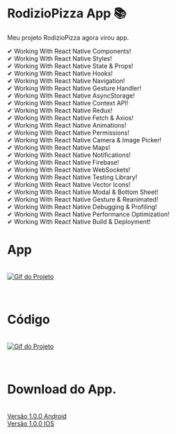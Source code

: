 # RodizioPizza App 📚
 Meu projeto RodizioPizza agora virou app.

✔ Working With React Native Components! <br>
✔ Working With React Native Styles! <br>
✔ Working With React Native State & Props! <br>
✔ Working With React Native Hooks! <br>
✔ Working With React Native Navigation! <br>
✔ Working With React Native Gesture Handler! <br>
✔ Working With React Native AsyncStorage! <br>
✔ Working With React Native Context API! <br>
✔ Working With React Native Redux! <br>
✔ Working With React Native Fetch & Axios! <br>
✔ Working With React Native Animations! <br>
✔ Working With React Native Permissions! <br>
✔ Working With React Native Camera & Image Picker! <br>
✔ Working With React Native Maps! <br>
✔ Working With React Native Notifications! <br>
✔ Working With React Native Firebase! <br>
✔ Working With React Native WebSockets! <br>
✔ Working With React Native Testing Library! <br>
✔ Working With React Native Vector Icons! <br>
✔ Working With React Native Modal & Bottom Sheet! <br>
✔ Working With React Native Gesture & Reanimated! <br>
✔ Working With React Native Debugging & Profiling! <br>
✔ Working With React Native Performance Optimization! <br>
✔ Working With React Native Build & Deployment! <br>


<div>

  <h1> App </h1>
  <br/>

  <a href="https://github.com/SyLu4N/learn-react-native/tree/main/imhere">
   <img src="/imhere/demos/imhere_gif.gif" alt="Gif do Projeto" />
  </a>
</div>
<br/>
<br/>

<div>

  <h1> Código </h1>
  <br/>

  <a href="https://github.com/SyLu4N/learn-react-native/tree/main/imhere">
   <img src="/imhere/demos/imhere_gif.gif" alt="Gif do Projeto" />
  </a>
</div>
<br/>
<br/>

<div>

  <h1> Download do App. </h1>
  <br/>

  <a href="https://github.com/SyLu4N/rodiziopizza-app/releases/download/av1.0.0/rodizioPizza.apk">
   Versão 1.0.0 Android
  </a>
  <br/>
  <a href="https://github.com/SyLu4N/rodiziopizza-app/releases/download/av1.0.0/rodizioPizza.apk">
   Versão 1.0.0 IOS
  </a>
</div>
<br/>
<br/>

